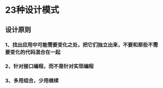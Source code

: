 # 23种设计模式

## 设计原则
### 1、找出应用中可能需要变化之处，把它们独立出来，不要和那些不需要变化的代码混合在一起
### 2、针对接口编程，而不是针对实现编程
### 3、多用组合，少用继续
